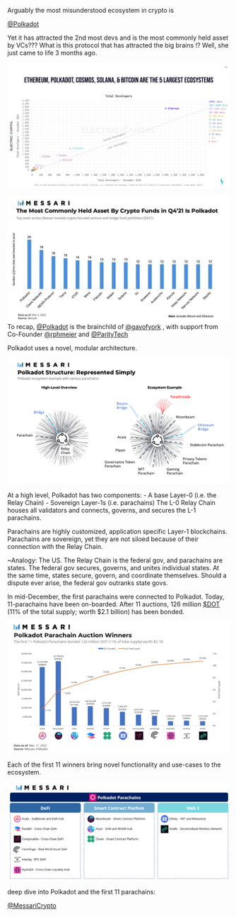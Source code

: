 Arguably the most misunderstood ecosystem in crypto is

[@Polkadot](https://twitter.com/Polkadot)

Yet it has attracted the 2nd most devs and is the most commonly held asset by VCs??? What is this protocol that has attracted the big brains !? Well, she just came to life 3 months ago.

![devs](img/polkadot_devs_2021.jpeg)


![](img/polkadot_assets_2021.jpeg)
To recap,
[@Polkadot](https://twitter.com/Polkadot) is the brainchild of [@gavofyork](https://twitter.com/gavofyork) , with support from Co-Founder [@rphmeier](https://twitter.com/rphmeier) and [@ParityTech](https://twitter.com/ParityTech)


Polkadot uses a novel, modular architecture.

![](img/polkadot_structure.png)


At a high level, Polkadot has two components: - A base Layer-0 (i.e. the Relay Chain) - Sovereign Layer-1s (i.e. parachains) The L-0 Relay Chain houses all validators and connects, governs, and secures the L-1 parachains.



Parachains are highly customized, application specific Layer-1 blockchains. Parachains are sovereign, yet they are not siloed because of their connection with the Relay Chain.

~Analogy: The US. The Relay Chain is the federal gov, and parachains are states. The federal gov secures, governs, and unites individual states. At the same time, states secure, govern, and coordinate themselves. Should a dispute ever arise, the federal gov outranks state govs.



In mid-December, the first parachains were connected to Polkadot. Today, 11-parachains have been on-boarded. After 11 auctions, 126 million [$DOT](https://twitter.com/search?q=%24DOT&src=cashtag_click) (11% of the total supply; worth $2.1 billion) has been bonded. 

![](img/polkadot_parachain.jpeg)

Each of the first 11 winners bring novel functionality and use-cases to the ecosystem.




![](img/polkadot_parachain2.png)


deep dive into Polkadot and the first 11 parachains:

[@MessariCrypto](https://twitter.com/MessariCrypto)